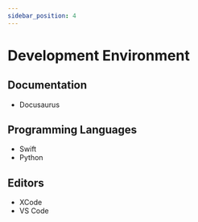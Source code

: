 ```yaml
---
sidebar_position: 4
---
```


# Development Environment
## Documentation
- Docusaurus
  
## Programming Languages
- Swift
- Python

## Editors
- XCode
- VS Code
